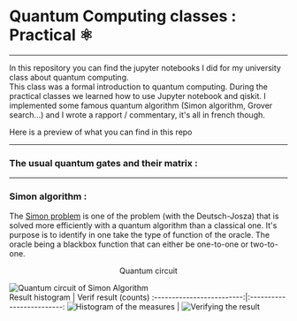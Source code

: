 # Quantum Computing classes : Practical ⚛ 
  
---
In this repository you can find the jupyter notebooks I did for my university class about quantum computing.  
This class was a formal introduction to quantum computing. During the practical classes we learned how to use Jupyter notebook and qiskit. I implemented some famous quantum algorithm (Simon algorithm, Grover search...) and I wrote a rapport / commentary, it's all in french though.

Here is a preview of what you can find in this repo  

---
### The usual quantum gates and their matrix :

____
### Simon algorithm :
The [Simon problem](https://en.wikipedia.org/wiki/Simon%27s_problem) is one of the problem (with the Deutsch-Josza) that is solved more efficiently with a quantum algorithm than a classical one. It's purpose is to identify in one take the type of function of the oracle. The oracle being a blackbox function that can either be one-to-one or two-to-one. 

<p align="center"> Quantum circuit </p> 

![Quantum circuit of Simon Algorithm](https://github.com/kilaposhi/IQ01_Kila/blob/main/images/Simon_circuit.png "Simon circuit")  
Result histogram          |     Verif result (counts)
:-------------------------:|:-------------------------:
![Histogram of the measures](https://github.com/kilaposhi/IQ01_Kila/blob/main/images/Simon_histo.png "Simon circuit") |  ![Verifying the result](https://github.com/kilaposhi/IQ01_Kila/blob/main/images/verif_simon.png "Simon circuit") 
